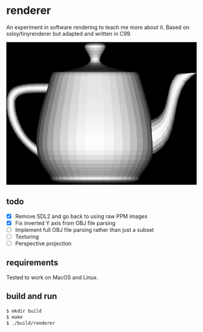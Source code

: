 # renderer

An experiment in software rendering to teach me more about it. Based on
ssloy/tinyrenderer but adapted and written in C99.

![the utah teapot rendered using this renderer](./teapot.png)

## todo

- [x] Remove SDL2 and go back to using raw PPM images
- [x] Fix inverted Y axis from OBJ file parsing
- [ ] Implement full OBJ file parsing rather than just a subset
- [ ] Texturing
- [ ] Perspective projection

## requirements

Tested to work on MacOS and Linux.

## build and run

```shell
$ mkdir build
$ make
$ ./build/renderer
```
